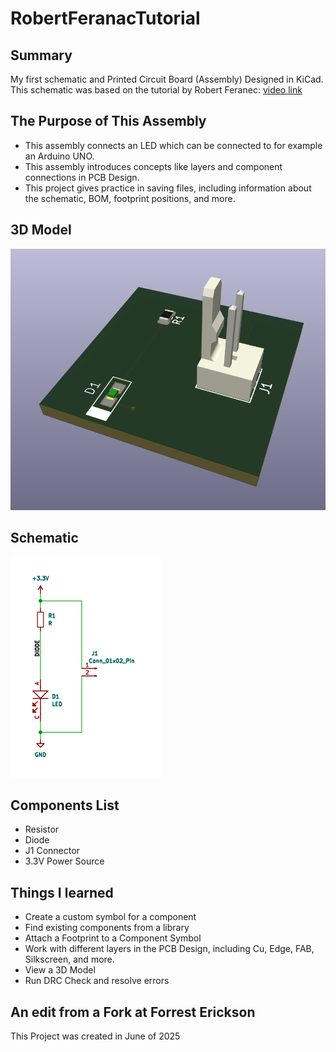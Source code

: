 # RobertFeranacTutorial

## Summary
My first schematic and Printed Circuit Board (Assembly) 
Designed in KiCad.
This schematic was based on the tutorial by Robert Feranec: [video link](https://www.youtube.com/watch?v=maaBkw7IRUc)

## The Purpose of This Assembly 
* This assembly connects an LED which can be connected to for example an Arduino UNO.
* This assembly introduces concepts like layers and component connections in PCB Design.
* This project gives practice in saving files, including information about the schematic, BOM, footprint positions, and more.

## 3D Model
![alt text](https://github.com/mycle-ph2/RobertFeranecTutorial/blob/main/LED%20Project/initial_3d_board.PNG "3D Design")

## Schematic
![alt text](https://github.com/mycle-ph2/RobertFeranecTutorial/blob/main/LED%20Project/initial_schematic.PNG "Schematic")

## Components List
* Resistor
* Diode
* J1 Connector
* 3.3V Power Source

## Things I learned
* Create a custom symbol for a component
* Find existing components from a library
* Attach a Footprint to a Component Symbol
* Work with different layers in the PCB Design, including Cu, Edge, FAB, Silkscreen, and more.
* View a 3D Model
* Run DRC Check and resolve errors

## An edit from a Fork at Forrest Erickson
This Project was created in June of 2025
